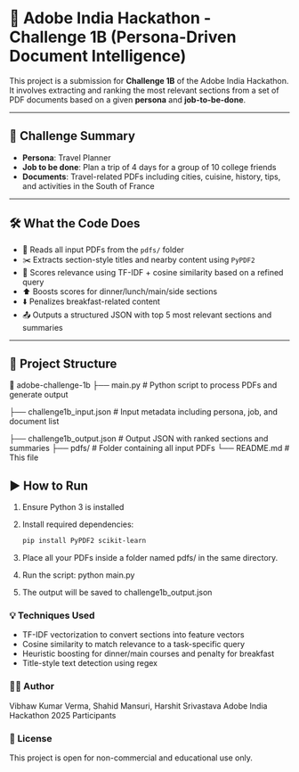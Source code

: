 # 🧠 Adobe India Hackathon - Challenge 1B (Persona-Driven Document Intelligence)

This project is a submission for **Challenge 1B** of the Adobe India Hackathon. It involves extracting and ranking the most relevant sections from a set of PDF documents based on a given **persona** and **job-to-be-done**.

---

## 🧾 Challenge Summary

- **Persona**: Travel Planner  
- **Job to be done**: Plan a trip of 4 days for a group of 10 college friends  
- **Documents**: Travel-related PDFs including cities, cuisine, history, tips, and activities in the South of France

---

## 🛠️ What the Code Does

- 📄 Reads all input PDFs from the `pdfs/` folder
- ✂️ Extracts section-style titles and nearby content using `PyPDF2`
- 🧠 Scores relevance using TF-IDF + cosine similarity based on a refined query
- ⬆️ Boosts scores for dinner/lunch/main/side sections
- ⬇️ Penalizes breakfast-related content
- 📤 Outputs a structured JSON with top 5 most relevant sections and summaries

---

## 📁 Project Structure
📂 adobe-challenge-1b
├── main.py # Python script to process PDFs and generate output

├── challenge1b_input.json # Input metadata including persona, job, and document list

├── challenge1b_output.json # Output JSON with ranked sections and summaries
├── pdfs/ # Folder containing all input PDFs
└── README.md # This file

## ▶️ How to Run

1. Ensure Python 3 is installed
2. Install required dependencies:

   ```bash
   pip install PyPDF2 scikit-learn
3. Place all your PDFs inside a folder named pdfs/ in the same directory.
4. Run the script:    python main.py
5. The output will be saved to challenge1b_output.json

### 💡 Techniques Used
- TF-IDF vectorization to convert sections into feature vectors
- Cosine similarity to match relevance to a task-specific query
- Heuristic boosting for dinner/main courses and penalty for breakfast
- Title-style text detection using regex

### 🧑‍💻 Author
Vibhaw Kumar Verma, Shahid Mansuri, Harshit Srivastava
Adobe India Hackathon 2025 Participants

### 📜 License
This project is open for non-commercial and educational use only.
